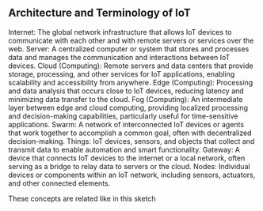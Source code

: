 ## Architecture and Terminology of IoT
Internet: The global network infrastructure that allows IoT devices to communicate with each other and with remote servers or services over the web.
Server: A centralized computer or system that stores and processes data and manages the communication and interactions between IoT devices.
Cloud (Computing): Remote servers and data centers that provide storage, processing, and other services for IoT applications, enabling scalability and accessibility from anywhere.
Edge (Computing): Processing and data analysis that occurs close to IoT devices, reducing latency and minimizing data transfer to the cloud.
Fog (Computing): An intermediate layer between edge and cloud computing, providing localized processing and decision-making capabilities, particularly useful for time-sensitive applications.
Swarm: A network of interconnected IoT devices or agents that work together to accomplish a common goal, often with decentralized decision-making.
Things: IoT devices, sensors, and objects that collect and transmit data to enable automation and smart functionality.
Gateway: A device that connects IoT devices to the internet or a local network, often serving as a bridge to relay data to servers or the cloud.
Nodes: Individual devices or components within an IoT network, including sensors, actuators, and other connected elements.

These concepts are related like in this sketch

